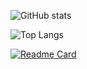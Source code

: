 ![GitHub stats](https://github-readme-stats.vercel.app/api?username=axty666&show_icons=true&include_all_commits=true)

![Top Langs](https://github-readme-stats.vercel.app/api/top-langs/?username=axty666&layout=compact&hide=shell)

[![Readme Card](https://github-readme-stats.vercel.app/api/pin/?username=axty666&repo=axtybot&show_owner=true)](https://github.com/axty666/axtybot)
